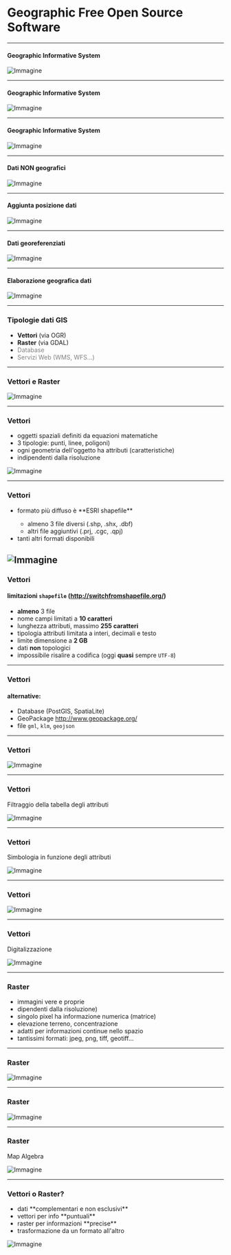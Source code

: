 # Geographic Free Open Source Software

---

#### Geographic Informative System


![Immagine](assets/gis1.png)

---

#### Geographic Informative System


![Immagine](assets/gis2.png)

---

#### Geographic Informative System


![Immagine](assets/gis3.png)

---

#### Dati NON geografici


![Immagine](assets/gis4.png)

---

#### Aggiunta posizione dati


![Immagine](assets/gis5.png)

---

#### Dati georeferenziati


![Immagine](assets/gis6.png)

---

#### Elaborazione geografica dati


![Immagine](assets/gis7.png)

---

### Tipologie dati GIS

* **Vettori** (via OGR)
* **Raster** (via GDAL)
* <span style="color:gray">Database</span>
* <span style="color:gray">Servizi Web (WMS, WFS...)</span>

---

### Vettori e Raster

![Immagine](assets/vecrast.png)

---

### Vettori

* oggetti spaziali definiti da equazioni matematiche <!-- .element: class="fragment" data-fragment-index="1" -->
* 3 tipologie: punti, linee, poligoni) <!-- .element: class="fragment" data-fragment-index="2" -->
* ogni geometria dell'oggetto ha attributi (caratteristiche) <!-- .element: class="fragment" data-fragment-index="3" -->
* indipendenti dalla risoluzione <!-- .element: class="fragment" data-fragment-index="4" -->

![Immagine](assets/vec.png) <!-- .element: class="fragment" data-fragment-index="5" style="height:55%;width:55%;"-->

---

### Vettori

<ul>
    <li class="fragment" data-fragment-index="1">formato più diffuso è **ESRI shapefile**</li>
        <ul>
        <li class="fragment" data-fragment-index="2">  almeno 3 file diversi (.shp, .shx, .dbf) </li>
        <li class="fragment" data-fragment-index="3">altri file aggiuntivi (.prj, .cgc, .qpj) </li>
        </ul>
    <li class="fragment" class="fragment" data-fragment-index="4">tanti altri formati disponibili </li>
</ul>

![Immagine](assets/vec2.png) <!-- .element: class="fragment" data-fragment-index="5" style="height:30%;width:30%;"-->
---

### Vettori

#### limitazioni `shapefile` (http://switchfromshapefile.org/)

* **almeno** 3 file
* nome campi limitati a **10 caratteri**
* lunghezza attributi, massimo **255 caratteri**
* tipologia attributi limitata a interi, decimali e testo
* limite dimensione a **2 GB**
* dati **non** topologici
* impossibile risalire a codifica (oggi **quasi** sempre `UTF-8`)

---

### Vettori

#### alternative:

  - Database (PostGIS, SpatiaLite)
  - GeoPackage http://www.geopackage.org/
  - file `gml`, `klm`, `geojson`

---

### Vettori

![Immagine](assets/vec3.png)

---

### Vettori

Filtraggio della tabella degli attributi

![Immagine](assets/vec4.png)

---

### Vettori

Simbologia in funzione degli attributi

![Immagine](assets/vec5.png)

---

### Vettori

![Immagine](assets/map.png) <!-- .element: style="height:40%;width:40%;"-->

---

### Vettori

Digitalizzazione

![Immagine](assets/vec7.png)

---

### Raster

<ul>
    <li class="fragment" data-fragment-index="1">immagini vere e proprie</li>
    <li class="fragment" data-fragment-index="2">dipendenti dalla risoluzione)</li>
    <li class="fragment" data-fragment-index="3">singolo pixel ha informazione numerica (matrice)</li>
    <li class="fragment" class="fragment" data-fragment-index="4">elevazione terreno, concentrazione</li>
    <li class="fragment" class="fragment" data-fragment-index="5">adatti per informazioni continue nello spazio</li>
    <li class="fragment" class="fragment" data-fragment-index="6">tantissimi formati: jpeg, png, tiff, geotiff...</li>
</ul>

---

### Raster

![Immagine](assets/rast.png)

---

### Raster

![Immagine](assets/rast2.png)

---


### Raster

Map Algebra

![Immagine](assets/rast3.jpeg)

---

### Vettori o Raster?

<ul>
    <li class="fragment" data-fragment-index="1">dati **complementari e non esclusivi**</li>
    <li class="fragment" data-fragment-index="2"> vettori per info **puntuali**</li>
    <li class="fragment" data-fragment-index="3">raster per informazioni **precise**</li>
    <li class="fragment" class="fragment" data-fragment-index="4">trasformazione da un formato all'altro</li>
</ul>

![Immagine](assets/vecrast2.jpg) <!-- .element: class="fragment" data-fragment-index="5" style="height:30%;width:30%;"-->
